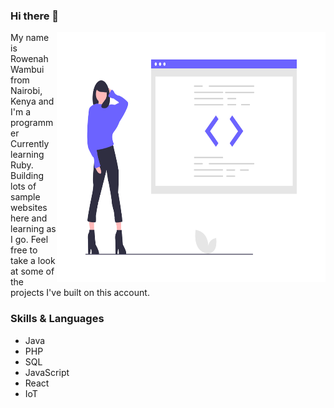 ### Hi there 👋

<img align="right" src="https://raw.githubusercontent.com/RowenahWambui/RowenahWambui/master/proud_coder.png" width="430px" height="400px" >

My name is Rowenah Wambui from Nairobi, Kenya and I'm a programmer Currently learning Ruby. Building lots of sample websites here and learning as I go.
Feel free to take a look at some of the projects I've built on this account.

### Skills & Languages
 <ul>
 <li>Java </li>
 <li>PHP </li>
 <li>SQL </li>
 <li>JavaScript</li>
 <li>React </li>
 <li>IoT </li>
</ul> 

<!--<img src="https://img.icons8.com/color/48/000000/java-coffee-cup-logo.png"/> | <img src="https://img.icons8.com/color/48/000000/php.png"/> | <img src="https://img.icons8.com/nolan/64/sql.png"/> | <img src="https://img.icons8.com/nolan/64/javascript.png"/> | <img src="https://img.icons8.com/clouds/100/000000/react.png"/> -->


 <!--<img src="https://github-readme-stats.vercel.app/api?username=RowenahWambui&count_private=true&show_icons=true" alt="Rowenah's github stats" />
<a href="https://icons8.com/icon/13679/java">By Icons8</a>
-->

